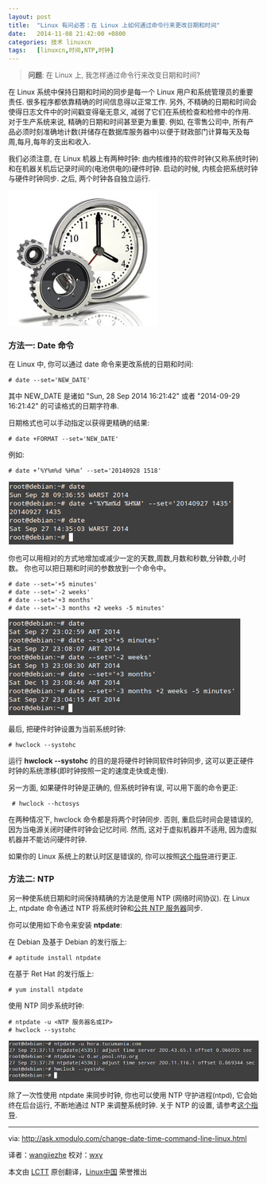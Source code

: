 ```yaml
---
layout: post
title:	"Linux 有问必答：在 Linux 上如何通过命令行来更改日期和时间"
date:	2014-11-08 21:42:00 +0800 
categories:	技术 linuxcn 
tags:	[linuxcn,时间,NTP,时钟]
---
```




> 
> **问题**: 在 Linux 上, 我怎样通过命令行来改变日期和时间?
> 
> 
> 


在 Linux 系统中保持日期和时间的同步是每一个 Linux 用户和系统管理员的重要责任. 很多程序都依靠精确的时间信息得以正常工作. 另外, 不精确的日期和时间会使得日志文件中的时间戳变得毫无意义, 减弱了它们在系统检查和检修中的作用. 对于生产系统来说, 精确的日期和时间甚至更为重要. 例如, 在零售公司中, 所有产品必须时刻准确地计数(并储存在数据库服务器中)以便于财政部门计算每天及每周,每月,每年的支出和收入.


我们必须注意, 在 Linux 机器上有两种时钟: 由内核维持的软件时钟(又称系统时钟)和在机器关机后记录时间的(电池供电的)硬件时钟. 启动的时候, 内核会把系统时钟与硬件时钟同步. 之后, 两个时钟各自独立运行.


![](/Asserts/Images/album/201411/08/214231xesnyystn8h50t75.jpg)


### 方法一: Date 命令


在 Linux 中, 你可以通过 date 命令来更改系统的日期和时间:



```
# date --set='NEW_DATE' 

```

其中 NEW\_DATE 是诸如 "Sun, 28 Sep 2014 16:21:42" 或者 "2014-09-29 16:21:42" 的可读格式的日期字符串.


日期格式也可以手动指定以获得更精确的结果:



```
# date +FORMAT --set='NEW_DATE' 

```

例如:



```
# date +’%Y%m%d %H%m’ --set='20140928 1518' 

```

![](/Asserts/Images/album/201411/08/214235ir1vo8z7zpxpd7bz.png)


你也可以用相对的方式地增加或减少一定的天数,周数,月数和秒数,分钟数,小时数。 你也可以把日期和时间的参数放到一个命令中。



```
# date --set='+5 minutes'
# date --set='-2 weeks'
# date --set='+3 months'
# date --set='-3 months +2 weeks -5 minutes' 

```

![](/Asserts/Images/album/201411/08/214236hxxqmsayf3rzmgg5.png)


最后, 把硬件时钟设置为当前系统时钟:



```
# hwclock --systohc 

```

运行 **hwclock --systohc** 的目的是将硬件时钟同软件时钟同步, 这可以更正硬件时钟的系统漂移(即时钟按照一定的速度走快或走慢).


另一方面, 如果硬件时钟是正确的, 但系统时钟有误, 可以用下面的命令更正:



```
 # hwclock --hctosys

```

在两种情况下, hwclock 命令都是将两个时钟同步. 否则, 重启后时间会是错误的, 因为当电源关闭时硬件时钟会记忆时间. 然而, 这对于虚拟机器并不适用, 因为虚拟机器并不能访问硬件时钟.


如果你的 Linux 系统上的默认时区是错误的, 你可以按照[这个指导](http://ask.xmodulo.com/change-timezone-linux.html)进行更正.


### 方法二: NTP


另一种使系统日期和时间保持精确的方法是使用 NTP (网络时间协议). 在 Linux 上, ntpdate 命令通过 NTP 将系统时钟和[公共 NTP 服务器](http://www.pool.ntp.org/)同步.


你可以使用如下命令来安装 **ntpdate**:


在 Debian 及基于 Debian 的发行版上:



```
# aptitude install ntpdate

```

在基于 Ret Hat 的发行版上:



```
# yum install ntpdate

```

使用 NTP 同步系统时钟:



```
# ntpdate -u <NTP 服务器名或IP>
# hwclock --systohc 

```

![](/Asserts/Images/album/201411/08/214240feikkdybtbybeet0.jpg)


除了一次性使用 ntpdate 来同步时钟, 你也可以使用 NTP 守护进程(ntpd), 它会始终在后台运行, 不断地通过 NTP 来调整系统时钟. 关于 NTP 的设置, 请参考[这个指导](http://xmodulo.com/how-to-synchronize-time-with-ntp.html).




---


via: <http://ask.xmodulo.com/change-date-time-command-line-linux.html>


译者：[wangjiezhe](https://github.com/wangjiezhe) 校对：[wxy](https://github.com/wxy)


本文由 [LCTT](https://github.com/LCTT/TranslateProject) 原创翻译，[Linux中国](http://linux.cn/) 荣誉推出
